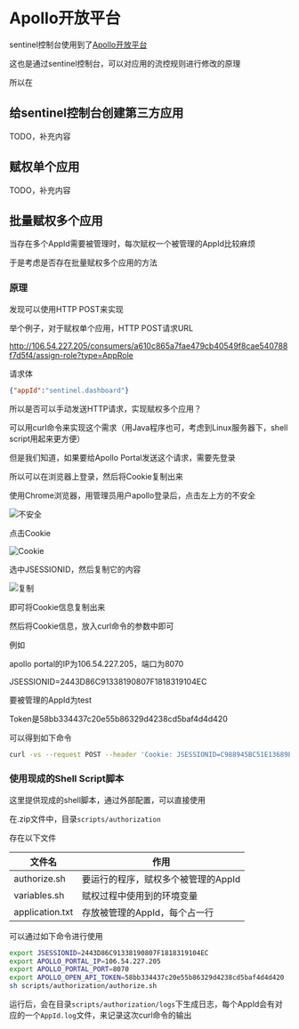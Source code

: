 # Apollo开放平台

sentinel控制台使用到了[Apollo开放平台](https://ctripcorp.github.io/apollo/#/zh/usage/apollo-open-api-platform)

这也是通过sentinel控制台，可以对应用的流控规则进行修改的原理

所以在

## 给sentinel控制台创建第三方应用

TODO，补充内容

## 赋权单个应用

TODO，补充内容

## 批量赋权多个应用

当存在多个AppId需要被管理时，每次赋权一个被管理的AppId比较麻烦

于是考虑是否存在批量赋权多个应用的方法

### 原理

发现可以使用HTTP POST来实现

举个例子，对于赋权单个应用，HTTP POST请求URL

http://106.54.227.205/consumers/a610c865a7fae479cb40549f8cae540788f7d5f4/assign-role?type=AppRole

请求体

```json
{"appId":"sentinel.dashboard"}
```

所以是否可以手动发送HTTP请求，实现赋权多个应用？

可以用curl命令来实现这个需求（用Java程序也可，考虑到Linux服务器下，shell script用起来更方便）

但是我们知道，如果要给Apollo Portal发送这个请求，需要先登录

所以可以在浏览器上登录，然后将Cookie复制出来

使用Chrome浏览器，用管理员用户apollo登录后，点击左上方的不安全

![不安全](https://user-images.githubusercontent.com/15523186/113005150-cd4e6e00-91a6-11eb-8cb9-630dcf7fd23b.png)

点击Cookie

![Cookie](https://user-images.githubusercontent.com/15523186/113005183-d5a6a900-91a6-11eb-8d83-81d71ba6b64b.png)

选中JSESSIONID，然后复制它的内容

![复制](https://user-images.githubusercontent.com/15523186/113005280-ec4d0000-91a6-11eb-9b09-e5dfab7bae50.png)

即可将Cookie信息复制出来

然后将Cookie信息，放入curl命令的参数中即可

例如

apollo portal的IP为106.54.227.205，端口为8070

JSESSIONID=2443D86C91338190807F1818319104EC

要被管理的AppId为test

Token是58bb334437c20e55b86329d4238cd5baf4d4d420

可以得到如下命令

```bash
curl -vs --request POST --header 'Cookie: JSESSIONID=C988945BC51E13689EA7517AB1194972' --header 'Content-Type: application/json;charset=UTF-8' --data-raw '{"appId":"test"}' 'http://106.54.227.205:8070/consumers/58bb334437c20e55b86329d4238cd5baf4d4d420/assign-role?type=AppRole'
```

### 使用现成的Shell Script脚本

这里提供现成的shell脚本，通过外部配置，可以直接使用

在.zip文件中，目录`scripts/authorization`

存在以下文件

| 文件名          | 作用                                |
| --------------- | ----------------------------------- |
| authorize.sh    | 要运行的程序，赋权多个被管理的AppId |
| variables.sh    | 赋权过程中使用到的环境变量          |
| application.txt | 存放被管理的AppId，每个占一行       |

可以通过如下命令进行使用

```bash
export JSESSIONID=2443D86C91338190807F1818319104EC
export APOLLO_PORTAL_IP=106.54.227.205
export APOLLO_PORTAL_PORT=8070
export APOLLO_OPEN_API_TOKEN=58bb334437c20e55b86329d4238cd5baf4d4d420
sh scripts/authorization/authorize.sh
```

运行后，会在目录`scripts/authorization/logs`下生成日志，每个AppId会有对应的一个`AppId.log`文件，来记录这次curl命令的输出